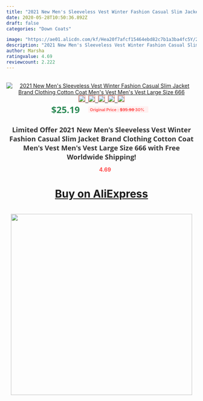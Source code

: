 ```yaml
---
title: "2021 New Men's Sleeveless Vest Winter Fashion Casual Slim Jacket Brand Clothing Cotton Coat Men's Vest Men's Vest Large Size 666"
date: 2020-05-28T10:50:36.892Z
draft: false
categories: "Down Coats"

image: "https://ae01.alicdn.com/kf/Hea20f7afcf15464ebd82c7b1a3ba4fc5Y/2021-New-Men-s-Sleeveless-Vest-Winter-Fashion-Casual-Slim-Jacket-Brand-Clothing-Cotton-Coat-Men.jpg"
description: "2021 New Men's Sleeveless Vest Winter Fashion Casual Slim Jacket Brand Clothing Cotton Coat Men's Vest Men's Vest Large Size 666"
author: Marsha
ratingvalue: 4.69
reviewcount: 2.222
---
```

<br>
<div style="text-align: center;">
<a href="https://s.click.aliexpress.com/e/_An5Ssd" target="_blank" rel="nofollow noopener noreferrer"><img alt="2021 New Men's Sleeveless Vest Winter Fashion Casual Slim Jacket Brand Clothing Cotton Coat Men's Vest Men's Vest Large Size 666" class="magnifier-image" src="https://ae01.alicdn.com/kf/Hea20f7afcf15464ebd82c7b1a3ba4fc5Y/2021-New-Men-s-Sleeveless-Vest-Winter-Fashion-Casual-Slim-Jacket-Brand-Clothing-Cotton-Coat-Men.jpg_640x640.jpg">
<br>
<img style="border:1px solid salmon" src="https://ae01.alicdn.com/kf/Hea20f7afcf15464ebd82c7b1a3ba4fc5Y/2021-New-Men-s-Sleeveless-Vest-Winter-Fashion-Casual-Slim-Jacket-Brand-Clothing-Cotton-Coat-Men.jpg_120x120.jpg">&nbsp;&nbsp;<img style="border:1px solid salmon" src="https://ae01.alicdn.com/kf/H2bb8cc0b88084b0da21c3c70a2d57c2fl/2021-New-Men-s-Sleeveless-Vest-Winter-Fashion-Casual-Slim-Jacket-Brand-Clothing-Cotton-Coat-Men.jpg_120x120.jpg">&nbsp;&nbsp;<img style="border:1px solid salmon" src="https://ae01.alicdn.com/kf/H1fd024b1326840ae8713ee872670a7845/2021-New-Men-s-Sleeveless-Vest-Winter-Fashion-Casual-Slim-Jacket-Brand-Clothing-Cotton-Coat-Men.jpg_120x120.jpg">&nbsp;&nbsp;<img style="border:1px solid salmon" src="https://ae01.alicdn.com/kf/He538f7e462ea4ac5a1598575b10beb6dU/2021-New-Men-s-Sleeveless-Vest-Winter-Fashion-Casual-Slim-Jacket-Brand-Clothing-Cotton-Coat-Men.jpg_120x120.jpg">&nbsp;&nbsp;<img style="border:1px solid salmon" src="https://ae01.alicdn.com/kf/H2c52570300214942a6b6c0e5ed39cfedh/2021-New-Men-s-Sleeveless-Vest-Winter-Fashion-Casual-Slim-Jacket-Brand-Clothing-Cotton-Coat-Men.jpg_120x120.jpg"></a></div><br0>
<div style="text-align: center;"><span style="background-color: white; border: 0px; box-sizing: border-box; color: seagreen; display: inline-block; font-family: &quot;open sans&quot; , &quot;arial&quot; , &quot;helvetica&quot; , sans-serif , &quot;heiti&quot;; font-size: 24px; font-stretch: inherit; font-weight: 700; line-height: inherit; margin: 0px 10px 0px 0px; padding: 0px; vertical-align: middle;">$25.19 </span>
<span style="background: rgb(255 , 241 , 241); border-radius: 3px; border: 0px; box-sizing: border-box; color: #ff4747; display: inline-block; font-family: inherit; font-size: 12px; font-stretch: inherit; font-style: inherit; font-variant: inherit; font-weight: 600; line-height: inherit; margin: 0px; padding: 2px 5px; transform: scale(0.9); vertical-align: middle;">Original Price : <b style="text-decoration: line-through;">$35.98 </b> 30%&nbsp;&nbsp;</span></div>
<h1 style="color: #333333; display: inline-block; font-family: &quot;open sans&quot; , &quot;arial&quot; , &quot;helvetica&quot; , sans-serif , &quot;heiti&quot;; font-size: 18px; font-stretch: inherit; font-weight: 700; text-align: center;">Limited Offer 2021 New Men's Sleeveless Vest Winter Fashion Casual Slim Jacket Brand Clothing Cotton Coat Men's Vest Men's Vest Large Size 666 with Free Worldwide Shipping!</h1>
<div style="color: #ff4747; text-align: center;">
<img src="https://4.bp.blogspot.com/-M0ZcTcb-5uY/XleCXlxnR4I/AAAAAAAAAEc/OrjgMkXV1oMQFaCRZj5HQwOCBcu3w1FegCPcBGAYYCw/s1600/star.png" style="height: 15px;">&nbsp;<b>4.69</b></div>
<div class="button_cont" align="center"><a class="buynow_a" href="https://s.click.aliexpress.com/e/_An5Ssd" target="_blank" rel="nofollow noopener noreferrer"><H1>Buy on AliExpress</H1></a></div><br>
<div class="separator" style="clear: both; text-align: center;">
<img src="https://lh3.googleusercontent.com/-pTy5HemUv9M/XlePHvY0dAI/AAAAAAAAAE4/0nX5iRUoIWY8eMW9Dpxeirr157OZliDIgCLcBGAsYHQ/s1600/badge.gif" width="480">
</div>
